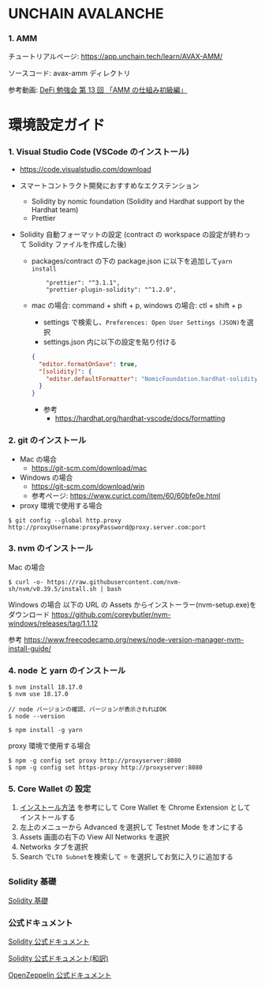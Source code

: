 # UNCHAIN AVALANCHE

### 1. AMM

チュートリアルページ: https://app.unchain.tech/learn/AVAX-AMM/

ソースコード: avax-amm ディレクトリ

参考動画: [DeFi 勉強会 第 13 回 「AMM の仕組み初級編」](https://www.youtube.com/live/Ky1smrd2mDI?si=Avc7yl2-wc-PX7YW)

# 環境設定ガイド

### 1. Visual Studio Code (VSCode のインストール)

- https://code.visualstudio.com/download

- スマートコントラクト開発におすすめなエクステンション

  - Solidity by nomic foundation (Solidity and Hardhat support by the Hardhat team)
  - Prettier

- Solidity 自動フォーマットの設定 (contract の workspace の設定が終わって Solidity ファイルを作成した後)

  - packages/contract の下の package.json に以下を追加して`yarn install`

    ```
        "prettier": "^3.1.1",
        "prettier-plugin-solidity": "^1.2.0",
    ```

  - mac の場合: command + shift + p, windows の場合: ctl + shift + p

    - settings で検索し、`Preferences: Open User Settings (JSON)`を選択
    - settings.json 内に以下の設定を貼り付ける

    ```json
    {
      "editor.formatOnSave": true,
      "[solidity]": {
        "editor.defaultFormatter": "NomicFoundation.hardhat-solidity"
      }
    }
    ```

    - 参考
      - https://hardhat.org/hardhat-vscode/docs/formatting

### 2. git のインストール

- Mac の場合
  - https://git-scm.com/download/mac
- Windows の場合
  - https://git-scm.com/download/win
  - 参考ページ: https://www.curict.com/item/60/60bfe0e.html
- proxy 環境で使用する場合

```
$ git config --global http.proxy http://proxyUsername:proxyPassword@proxy.server.com:port
```

### 3. nvm のインストール

Mac の場合

```
$ curl -o- https://raw.githubusercontent.com/nvm-sh/nvm/v0.39.5/install.sh | bash
```

Windows の場合
以下の URL の Assets からインストーラー(nvm-setup.exe)をダウンロード
https://github.com/coreybutler/nvm-windows/releases/tag/1.1.12

参考
https://www.freecodecamp.org/news/node-version-manager-nvm-install-guide/

### 4. node と yarn のインストール

```
$ nvm install 18.17.0
$ nvm use 18.17.0

// node バージョンの確認、バージョンが表示されればOK
$ node --version

$ npm install -g yarn
```

proxy 環境で使用する場合

```
$ npm -g config set proxy http://proxyserver:8080
$ npm -g config set https-proxy http://proxyserver:8080
```

### 5. Core Wallet の 設定

1. [インストール方法](https://support.avax.network/en/articles/6066879-core-extension-how-do-i-add-the-core-extension) を参考にして Core Wallet を Chrome Extension としてインストールする
1. 左上のメニューから Advanced を選択して Testnet Mode をオンにする
1. Assets 画面の右下の View All Networks を選択
1. Networks タブを選択
1. Search で`LT0 Subnet`を検索して ⭐️ を選択してお気に入りに追加する

### Solidity 基礎

[Solidity 基礎](https://my-organization-23.gitbook.io/solidity-basic/)

### 公式ドキュメント

[Solidity 公式ドキュメント](https://docs.soliditylang.org/en/latest)

[Solidity 公式ドキュメント(和訳)](https://solidity-jp.readthedocs.io/ja/latest/)

[OpenZeppelin 公式ドキュメント](https://docs.openzeppelin.com/contracts)

